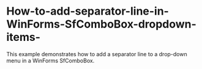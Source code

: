 # How-to-add-separator-line-in-WinForms-SfComboBox-dropdown-items-
This example demonstrates how to add a separator line to a drop-down menu in a WinForms SfComboBox.
